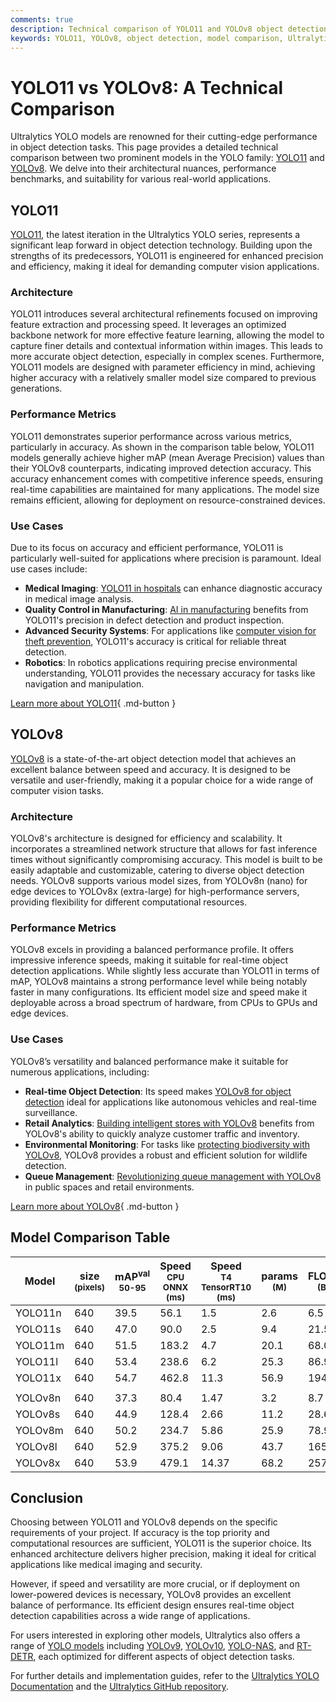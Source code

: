```yaml
---
comments: true
description: Technical comparison of YOLO11 and YOLOv8 object detection models, including architecture, performance metrics like mAP and inference speed, and use cases.
keywords: YOLO11, YOLOv8, object detection, model comparison, Ultralytics, AI, computer vision, performance, architecture, use cases
---
```


# YOLO11 vs YOLOv8: A Technical Comparison

Ultralytics YOLO models are renowned for their cutting-edge performance in object detection tasks. This page provides a detailed technical comparison between two prominent models in the YOLO family: [YOLO11](https://docs.ultralytics.com/models/yolo11/) and [YOLOv8](https://docs.ultralytics.com/models/yolov8/). We delve into their architectural nuances, performance benchmarks, and suitability for various real-world applications.

<script async src="https://cdn.jsdelivr.net/npm/chart.js@3.9.1/dist/chart.min.js"></script>
<script defer src="../../javascript/benchmark.js"></script>

<canvas id="modelComparisonChart" width="1024" height="400" active-models='["YOLO11", "YOLOv8"]'></canvas>

## YOLO11

[YOLO11](https://docs.ultralytics.com/models/yolo11/), the latest iteration in the Ultralytics YOLO series, represents a significant leap forward in object detection technology. Building upon the strengths of its predecessors, YOLO11 is engineered for enhanced precision and efficiency, making it ideal for demanding computer vision applications.

### Architecture

YOLO11 introduces several architectural refinements focused on improving feature extraction and processing speed. It leverages an optimized backbone network for more effective feature learning, allowing the model to capture finer details and contextual information within images. This leads to more accurate object detection, especially in complex scenes. Furthermore, YOLO11 models are designed with parameter efficiency in mind, achieving higher accuracy with a relatively smaller model size compared to previous generations.

### Performance Metrics

YOLO11 demonstrates superior performance across various metrics, particularly in accuracy. As shown in the comparison table below, YOLO11 models generally achieve higher mAP (mean Average Precision) values than their YOLOv8 counterparts, indicating improved detection accuracy. This accuracy enhancement comes with competitive inference speeds, ensuring real-time capabilities are maintained for many applications. The model size remains efficient, allowing for deployment on resource-constrained devices.

### Use Cases

Due to its focus on accuracy and efficient performance, YOLO11 is particularly well-suited for applications where precision is paramount. Ideal use cases include:

- **Medical Imaging**: [YOLO11 in hospitals](https://www.ultralytics.com/blog/ultralytics-yolo11-in-hospitals-advancing-healthcare-with-computer-vision) can enhance diagnostic accuracy in medical image analysis.
- **Quality Control in Manufacturing**: [AI in manufacturing](https://www.ultralytics.com/solutions/ai-in-manufacturing) benefits from YOLO11's precision in defect detection and product inspection.
- **Advanced Security Systems**: For applications like [computer vision for theft prevention](https://www.ultralytics.com/blog/computer-vision-for-theft-prevention-enhancing-security), YOLO11's accuracy is critical for reliable threat detection.
- **Robotics**: In robotics applications requiring precise environmental understanding, YOLO11 provides the necessary accuracy for tasks like navigation and manipulation.

[Learn more about YOLO11](https://docs.ultralytics.com/models/yolo11){ .md-button }

## YOLOv8

[YOLOv8](https://docs.ultralytics.com/models/yolov8/) is a state-of-the-art object detection model that achieves an excellent balance between speed and accuracy. It is designed to be versatile and user-friendly, making it a popular choice for a wide range of computer vision tasks.

### Architecture

YOLOv8's architecture is designed for efficiency and scalability. It incorporates a streamlined network structure that allows for fast inference times without significantly compromising accuracy. This model is built to be easily adaptable and customizable, catering to diverse object detection needs. YOLOv8 supports various model sizes, from YOLOv8n (nano) for edge devices to YOLOv8x (extra-large) for high-performance servers, providing flexibility for different computational resources.

### Performance Metrics

YOLOv8 excels in providing a balanced performance profile. It offers impressive inference speeds, making it suitable for real-time object detection applications. While slightly less accurate than YOLO11 in terms of mAP, YOLOv8 maintains a strong performance level while being notably faster in many configurations. Its efficient model size and speed make it deployable across a broad spectrum of hardware, from CPUs to GPUs and edge devices.

### Use Cases

YOLOv8’s versatility and balanced performance make it suitable for numerous applications, including:

- **Real-time Object Detection**: Its speed makes [YOLOv8 for object detection](https://www.ultralytics.com/blog/object-detection-with-a-pre-trained-ultralytics-yolov8-model) ideal for applications like autonomous vehicles and real-time surveillance.
- **Retail Analytics**: [Building intelligent stores with YOLOv8](https://www.ultralytics.com/event/build-intelligent-stores-with-ultralytics-yolov8-and-seeed-studio) benefits from YOLOv8's ability to quickly analyze customer traffic and inventory.
- **Environmental Monitoring**: For tasks like [protecting biodiversity with YOLOv8](https://www.ultralytics.com/blog/protecting-biodiversity-the-kashmir-world-foundations-success-story-with-yolov5-and-yolov8), YOLOv8 provides a robust and efficient solution for wildlife detection.
- **Queue Management**: [Revolutionizing queue management with YOLOv8](https://www.ultralytics.com/blog/revolutionizing-queue-management-with-ultralytics-yolov8-and-openvino) in public spaces and retail environments.

[Learn more about YOLOv8](https://docs.ultralytics.com/models/yolov8/){ .md-button }

## Model Comparison Table

| Model   | size<br><sup>(pixels) | mAP<sup>val<br>50-95 | Speed<br><sup>CPU ONNX<br>(ms) | Speed<br><sup>T4 TensorRT10<br>(ms) | params<br><sup>(M) | FLOPs<br><sup>(B) |
| ------- | --------------------- | -------------------- | ------------------------------ | ----------------------------------- | ------------------ | ----------------- |
| YOLO11n | 640                   | 39.5                 | 56.1                           | 1.5                                 | 2.6                | 6.5               |
| YOLO11s | 640                   | 47.0                 | 90.0                           | 2.5                                 | 9.4                | 21.5              |
| YOLO11m | 640                   | 51.5                 | 183.2                          | 4.7                                 | 20.1               | 68.0              |
| YOLO11l | 640                   | 53.4                 | 238.6                          | 6.2                                 | 25.3               | 86.9              |
| YOLO11x | 640                   | 54.7                 | 462.8                          | 11.3                                | 56.9               | 194.9             |
|         |                       |                      |                                |                                     |                    |                   |
| YOLOv8n | 640                   | 37.3                 | 80.4                           | 1.47                                | 3.2                | 8.7               |
| YOLOv8s | 640                   | 44.9                 | 128.4                          | 2.66                                | 11.2               | 28.6              |
| YOLOv8m | 640                   | 50.2                 | 234.7                          | 5.86                                | 25.9               | 78.9              |
| YOLOv8l | 640                   | 52.9                 | 375.2                          | 9.06                                | 43.7               | 165.2             |
| YOLOv8x | 640                   | 53.9                 | 479.1                          | 14.37                               | 68.2               | 257.8             |

## Conclusion

Choosing between YOLO11 and YOLOv8 depends on the specific requirements of your project. If accuracy is the top priority and computational resources are sufficient, YOLO11 is the superior choice. Its enhanced architecture delivers higher precision, making it ideal for critical applications like medical imaging and security.

However, if speed and versatility are more crucial, or if deployment on lower-powered devices is necessary, YOLOv8 provides an excellent balance of performance. Its efficient design ensures real-time object detection capabilities across a wide range of applications.

For users interested in exploring other models, Ultralytics also offers a range of [YOLO models](https://docs.ultralytics.com/models/) including [YOLOv9](https://docs.ultralytics.com/models/yolov9/), [YOLOv10](https://docs.ultralytics.com/models/yolov10/), [YOLO-NAS](https://docs.ultralytics.com/models/yolo-nas/), and [RT-DETR](https://docs.ultralytics.com/models/rtdetr/), each optimized for different aspects of object detection tasks.

For further details and implementation guides, refer to the [Ultralytics YOLO Documentation](https://docs.ultralytics.com/guides/) and the [Ultralytics GitHub repository](https://github.com/ultralytics/ultralytics).
